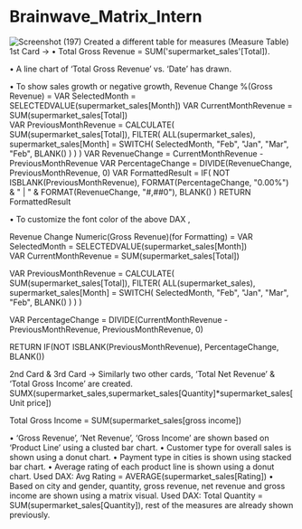 # Brainwave_Matrix_Intern
![Screenshot (197)](https://github.com/user-attachments/assets/aaa46571-88af-4a1c-903b-a22e12dfa6a6)
Created a different table for measures (Measure Table)
1st Card -> 
•	Total Gross Revenue = SUM('supermarket_sales'[Total]).

•	A line chart of ‘Total Gross Revenue’ vs. ‘Date’ has drawn.

•	To show sales growth or negative growth,
           Revenue Change %(Gross Revenue) = 
           VAR SelectedMonth = SELECTEDVALUE(supermarket_sales[Month]) 
           VAR CurrentMonthRevenue = SUM(supermarket_sales[Total])  
           VAR PreviousMonthRevenue =
           CALCULATE(
           SUM(supermarket_sales[Total]),
           FILTER(
            ALL(supermarket_sales),  
            supermarket_sales[Month] = 
                SWITCH(
                    SelectedMonth,
                    "Feb", "Jan",
                    "Mar", "Feb",
                    BLANK()
                  )
           )
      )
   VAR RevenueChange = CurrentMonthRevenue - PreviousMonthRevenue
   VAR PercentageChange = DIVIDE(RevenueChange, PreviousMonthRevenue, 0)
   VAR FormattedResult = IF(
        NOT ISBLANK(PreviousMonthRevenue),
        FORMAT(PercentageChange, "0.00%") & " | " & FORMAT(RevenueChange, "#,##0"),
        BLANK()
    )
RETURN
FormattedResult


•	To customize the font color of the above DAX ,

Revenue Change Numeric(Gross Revenue)(for Formatting) = 
VAR SelectedMonth = SELECTEDVALUE(supermarket_sales[Month])  
VAR CurrentMonthRevenue = SUM(supermarket_sales[Total])  

VAR PreviousMonthRevenue =
    CALCULATE(
       SUM(supermarket_sales[Total]),
        FILTER(
            ALL(supermarket_sales),  
            supermarket_sales[Month] = 
                SWITCH(
                    SelectedMonth,
                    "Feb", "Jan",
                    "Mar", "Feb",
                    BLANK()
                )
        )
    )

VAR PercentageChange = DIVIDE(CurrentMonthRevenue - PreviousMonthRevenue, PreviousMonthRevenue, 0)

RETURN
IF(NOT ISBLANK(PreviousMonthRevenue), PercentageChange, BLANK())



2nd Card & 3rd Card ->
Similarly two other cards, ‘Total Net Revenue’ & ‘Total Gross Income’ are created.
SUMX(supermarket_sales,supermarket_sales[Quantity]*supermarket_sales[Unit price])

Total Gross Income = SUM(supermarket_sales[gross income])


•	‘Gross Revenue’, ‘Net Revenue’, ‘Gross Income’ are shown based on ‘Product Line’ using a clusted bar chart.
•	Customer type for overall sales is shown using a donut chart.
•	Payment type in cities is shown using stacked bar chart.
•	Average rating of each product line is shown using a donut chart.
Used DAX: Avg Rating = AVERAGE(supermarket_sales[Rating])
•	Based on city and gender, quantity, gross revenue, net revenue and gross income are shown using a matrix visual.
Used DAX: Total Quantity = SUM(supermarket_sales[Quantity]), rest of the measures are already shown previously.



